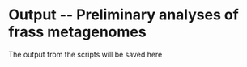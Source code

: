 # Output -- Preliminary analyses of frass metagenomes
The output from the scripts will be saved here
